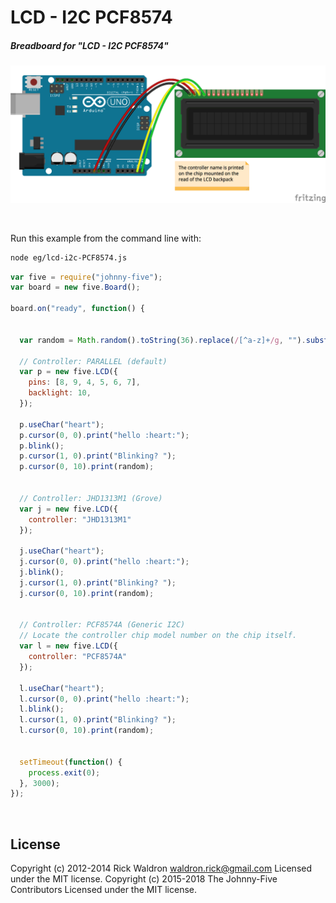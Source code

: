 <!--remove-start-->

# LCD - I2C PCF8574

<!--remove-end-->






##### Breadboard for "LCD - I2C PCF8574"



![docs/breadboard/lcd-i2c-PCF8574.png](breadboard/lcd-i2c-PCF8574.png)<br>

&nbsp;




Run this example from the command line with:
```bash
node eg/lcd-i2c-PCF8574.js
```


```javascript
var five = require("johnny-five");
var board = new five.Board();

board.on("ready", function() {


  var random = Math.random().toString(36).replace(/[^a-z]+/g, "").substr(0, 4).toUpperCase();

  // Controller: PARALLEL (default)
  var p = new five.LCD({
    pins: [8, 9, 4, 5, 6, 7],
    backlight: 10,
  });

  p.useChar("heart");
  p.cursor(0, 0).print("hello :heart:");
  p.blink();
  p.cursor(1, 0).print("Blinking? ");
  p.cursor(0, 10).print(random);


  // Controller: JHD1313M1 (Grove)
  var j = new five.LCD({
    controller: "JHD1313M1"
  });

  j.useChar("heart");
  j.cursor(0, 0).print("hello :heart:");
  j.blink();
  j.cursor(1, 0).print("Blinking? ");
  j.cursor(0, 10).print(random);


  // Controller: PCF8574A (Generic I2C)
  // Locate the controller chip model number on the chip itself.
  var l = new five.LCD({
    controller: "PCF8574A"
  });

  l.useChar("heart");
  l.cursor(0, 0).print("hello :heart:");
  l.blink();
  l.cursor(1, 0).print("Blinking? ");
  l.cursor(0, 10).print(random);


  setTimeout(function() {
    process.exit(0);
  }, 3000);
});

```








&nbsp;

<!--remove-start-->

## License
Copyright (c) 2012-2014 Rick Waldron <waldron.rick@gmail.com>
Licensed under the MIT license.
Copyright (c) 2015-2018 The Johnny-Five Contributors
Licensed under the MIT license.

<!--remove-end-->
